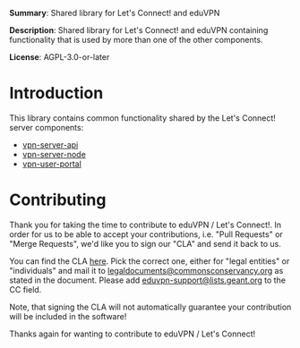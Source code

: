 **Summary**: Shared library for Let's Connect! and eduVPN

**Description**: Shared library for Let's Connect! and eduVPN containing 
functionality that is used by more than one of the other components.

**License**:  AGPL-3.0-or-later

# Introduction

This library contains common functionality shared by the Let's Connect! server 
components:

* [vpn-server-api](https://github.com/eduvpn/vpn-server-api)
* [vpn-server-node](https://github.com/eduvpn/vpn-server-node)
* [vpn-user-portal](https://github.com/eduvpn/vpn-user-portal)

# Contributing

Thank you for taking the time to contribute to eduVPN / Let's Connect!. In 
order for us to be able to accept your contributions, i.e. "Pull Requests" or
"Merge Requests", we'd like you to sign our "CLA" and send it back to us. 

You can find the CLA [here](https://commonsconservancy.org/resources/). Pick
the correct one, either for "legal entities" or "individuals" and mail it to
[legaldocuments@commonsconservancy.org](mailto:legaldocuments@commonsconservancy.org) 
as stated in the document. Please add 
[eduvpn-support@lists.geant.org](mailto:eduvpn-support@lists.geant.org) to the 
CC field.

Note, that signing the CLA will not automatically guarantee your contribution 
will be included in the software!

Thanks again for wanting to contribute to eduVPN / Let's Connect!

